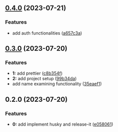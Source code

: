 

## [0.4.0](https://github.com/MateuszMG/name_examining_client/compare/0.3.0...0.4.0) (2023-07-21)


### Features

* add auth functionalities ([a657c3a](https://github.com/MateuszMG/name_examining_client/commit/a657c3a34d920c60944c6878b986637f4e5e69fe))

## [0.3.0](https://github.com/MateuszMG/name_examining_client/compare/0.2.0...0.3.0) (2023-07-20)


### Features

* **1:** add prettier ([c8b354f](https://github.com/MateuszMG/name_examining_client/commit/c8b354f9c82489634a9cf2309c977172b9e72c53))
* **2:** add project setup ([99b34da](https://github.com/MateuszMG/name_examining_client/commit/99b34da17db58657f828837f416f0ac134f34ccc))
* add name examining functionality ([35eaef1](https://github.com/MateuszMG/name_examining_client/commit/35eaef17925e8b6ff690bc2fbc47ad8c1ecd44aa))

## 0.2.0 (2023-07-20)


### Features

* **0:** add implement husky and release-it ([e058061](https://github.com/MateuszMG/name_examining_client/commit/e058061b9c312bdd23266623f41162a93e188b7f))